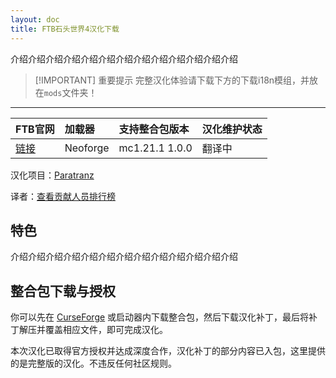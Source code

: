 ```yaml
---
layout: doc
title: FTB石头世界4汉化下载
---
```


介绍介绍介绍介绍介绍介绍介绍介绍介绍介绍介绍介绍介绍

> [!IMPORTANT] 重要提示
> 完整汉化体验请下载下方的下载i18n模组，并放在`mods`文件夹！

<DownloadLinks :methods="[
  { id: 'quark-lanzou', text: '下载汉化', icon: '/imgs/logo/logo_64.png', lanzouLink: '/doing', quarkLink: '/doing' },
  { id: 'curseforge', text: '下载i18n模组', icon: '/imgs/svg/curseforge.svg', link: 'https://www.curseforge.com/api/v1/mods/297404/files/6351071/download' },
  { id: 'github', text: 'Github仓库', icon: '/imgs/svg/github.svg', link: 'https://github.com/VM-Chinese-translate-group/StoneBlock4-Chinese' },
  { id: 'lazy', text: '懒汉下载', icon: '/imgs/lazydl.png', link: '/doing' }
]" />

---

| FTB官网                                          | 加载器   | 支持整合包版本 | 汉化维护状态 |
| :----------------------------------------------- | :------- | :------------- | :----------- |
| [链接](https://www.feed-the-beast.com/modpacks/) | Neoforge | mc1.21.1 1.0.0 | 翻译中       |

汉化项目：[Paratranz](https://paratranz.cn/projects/16650)

译者：[查看贡献人员排行榜](https://paratranz.cn/projects/16650/leaderboard)

## 特色

介绍介绍介绍介绍介绍介绍介绍介绍介绍介绍介绍介绍介绍

## 整合包下载与授权

你可以先在 [CurseForge](https://www.curseforge.com/minecraft/modpacks/) 或启动器内下载整合包，然后下载汉化补丁，最后将补丁解压并覆盖相应文件，即可完成汉化。

本次汉化已取得官方授权并达成深度合作，汉化补丁的部分内容已入包，这里提供的是完整版的汉化。不违反任何社区规则。

<DocSupport />
